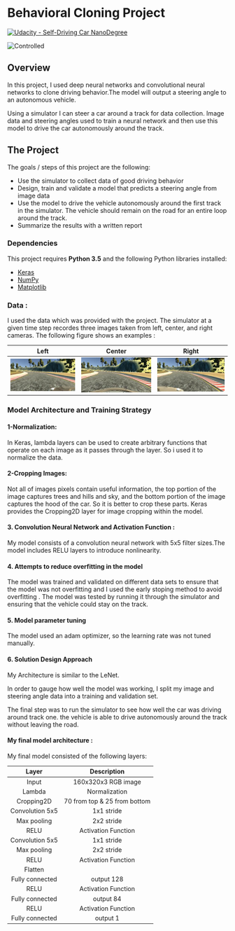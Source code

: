 # Behavioral Cloning Project

[![Udacity - Self-Driving Car NanoDegree](https://s3.amazonaws.com/udacity-sdc/github/shield-carnd.svg)](http://www.udacity.com/drive)

![Controlled](./Images/gif.gif)

Overview
---

In this project, I used deep neural networks and convolutional neural networks to clone driving behavior.The model will output a steering angle to an autonomous vehicle.

Using a simulator I can steer a car around a track for data collection. Image data and steering angles used to train a neural network and then use this model to drive the car autonomously around the track.

The Project
---
The goals / steps of this project are the following:
* Use the simulator to collect data of good driving behavior 
* Design, train and validate a model that predicts a steering angle from image data
* Use the model to drive the vehicle autonomously around the first track in the simulator. The vehicle should remain on the road for an entire loop around the track.
* Summarize the results with a written report

### Dependencies
This project requires **Python 3.5** and the following Python libraries installed:
- [Keras](https://keras.io/)
- [NumPy](http://www.numpy.org/)
- [Matplotlib](http://matplotlib.org/) 

### Data : 
I used the data which was provided with the project. The simulator at a given time step  recordes three images taken from left, center, and right cameras. The following figure shows an examples : 

Left| Center | Right
----|--------|-------
![left](./Images/left.jpg) | ![center](./Images/center.jpg) | ![right](./Images/right.jpg)

### Model Architecture and Training Strategy

#### 1-Normalization:
In Keras, lambda layers can be used to create arbitrary functions that operate on each image as it passes through the layer. So i used it to normalize the data.

#### 2-Cropping Images:
Not all of images pixels contain useful information, the top portion of the image captures trees and hills and sky, and the bottom portion of the image captures the hood of the car. So it is better to crop these parts.
Keras provides the Cropping2D layer for image cropping within the model.

#### 3. Convolution Neural Network and Activation Function : 

My model consists of a convolution neural network with 5x5 filter sizes.The model includes RELU layers to introduce nonlinearity. 

#### 4. Attempts to reduce overfitting in the model

The model was trained and validated on different data sets to ensure that the model was not overfitting and I used the early stoping method to avoid overfitting . The model was tested by running it through the simulator and ensuring that the vehicle could stay on the track.

#### 5. Model parameter tuning

The model used an adam optimizer, so the learning rate was not tuned manually.

#### 6. Solution Design Approach

My Architecture is  similar to the LeNet.

In order to gauge how well the model was working, I split my image and steering angle data into a training and validation set.

The final step was to run the simulator to see how well the car was driving around track one. the vehicle is able to drive autonomously around the track without leaving the road.

####  My final model architecture : 

My final model consisted of the following layers:

| Layer         		|     Description	        					| 
|:---------------------:|:---------------------------------------------:| 
| Input         		| 160x320x3 RGB image   			    		| 
| Lambda     	        | Normalization                                 |
| Cropping2D          	| 70 from top & 25 from bottom                  |
| Convolution 5x5     	| 1x1 stride                                    |
| Max pooling	      	| 2x2 stride                    		       	|
| RELU					|   Activation Function							|
| Convolution 5x5     	| 1x1 stride                                 	|
| Max pooling	      	| 2x2 stride                     		       	|
| RELU					|   Activation Function							|
|	Flatten				|		            							|
|	Fully connected		|		output 128								|
|	RELU     			|		Activation Function			  	    	|
| Fully connected		|       output 84       		     			|
|	RELU     			|		Activation Function			  	    	|
|	Fully connected		|				output 1						|
